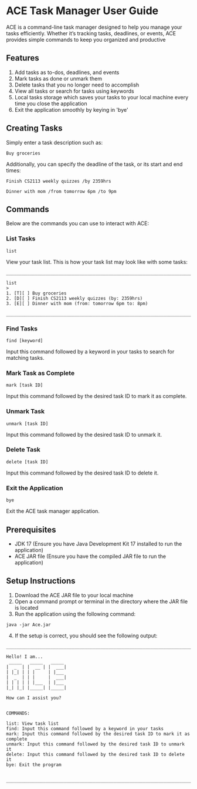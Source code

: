 # ACE Task Manager User Guide

ACE is a command-line task manager designed to help you manage your tasks efficiently. Whether it’s tracking tasks, deadlines, or events, ACE provides simple commands to keep you organized and productive


## Features

1. Add tasks as to-dos, deadlines, and events
2. Mark tasks as done or unmark them
3. Delete tasks that you no longer need to accomplish
4. View all tasks or search for tasks using keywords
5. Local tasks storage which saves your tasks to your local machine every time you close the application
6. Exit the application smoothly by keying in 'bye'


## Creating Tasks

Simply enter a task description such as:
```
Buy groceries
```

Additionally, you can specify the deadline of the task, or its start and end times:
```
Finish CS2113 weekly quizzes /by 2359hrs
```
```
Dinner with mom /from tomorrow 6pm /to 9pm
```

## Commands

Below are the commands you can use to interact with ACE:


### List Tasks
```
list
```  
View your task list. This is how your task list may look like with some tasks:
```
________________________________________________________________________________

list
>
1. [T][ ] Buy groceries
2. [D][ ] Finish CS2113 weekly quizzes (by: 2359hrs)
3. [E][ ] Dinner with mom (from: tomorrow 6pm to: 8pm)

________________________________________________________________________________
```

### Find Tasks
```
find [keyword]
```  
Input this command followed by a keyword in your tasks to search for matching tasks.

### Mark Task as Complete
```
mark [task ID]
```  
Input this command followed by the desired task ID to mark it as complete.

### Unmark Task
```
unmark [task ID]
```  
Input this command followed by the desired task ID to unmark it.

### Delete Task
```
delete [task ID]
```  
Input this command followed by the desired task ID to delete it.

### Exit the Application
```
bye
```  
Exit the ACE task manager application.


## Prerequisites

- JDK 17 (Ensure you have Java Development Kit 17 installed to run the application)
- ACE JAR file (Ensure you have the compiled JAR file to run the application)


## Setup Instructions

1. Download the ACE JAR file to your local machine
2. Open a command prompt or terminal in the directory where the JAR file is located
3. Run the application using the following command:
```
java -jar Ace.jar
```
4. If the setup is correct, you should see the following output:

```
________________________________________________________________________________

Hello! I am...
 _____   _____   _____
|  _  | |  __ | |  ___|
| |_| | | |     | |___ 
|  _  | | |     |  ___|
| | | | | |___  | |___
|_| |_| |_____| |_____|

How can I assist you?


COMMANDS: 

list: View task list
find: Input this command followed by a keyword in your tasks
mark: Input this command followed by the desired task ID to mark it as complete
unmark: Input this command followed by the desired task ID to unmark it
delete: Input this command followed by the desired task ID to delete it
bye: Exit the program


________________________________________________________________________________
```
